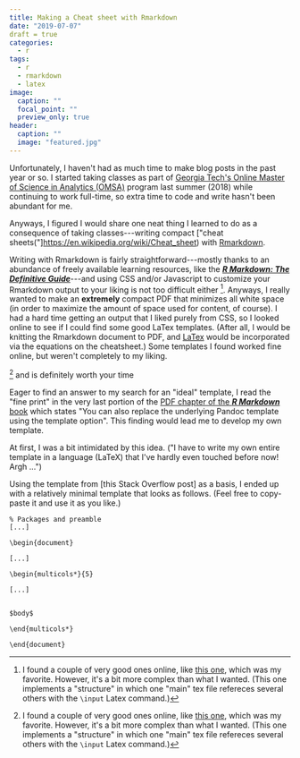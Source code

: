```yaml
---
title: Making a Cheat sheet with Rmarkdown
date: "2019-07-07"
draft = true
categories:
  - r
tags:
  - r
  - rmarkdown
  - latex
image:
  caption: ""
  focal_point: ""
  preview_only: true
header:
  caption: ""
  image: "featured.jpg"
---
```



Unfortunately, I haven't had as much time to make blog posts
in the past year or so. 
I started taking classes as part of 
[Georgia Tech's Online Master of Science in Analytics (OMSA)](https://pe.gatech.edu/degrees/analytics)
program last summer (2018) while continuing to work full-time, so extra time
to code and write hasn't been abundant for me.

Anyways, I figured I would share one neat thing I learned to do
as a consequence of taking classes---writing compact 
["cheat sheets("]https://en.wikipedia.org/wiki/Cheat_sheet) with [Rmarkdown](https://rmarkdown.rstudio.com/).

Writing with Rmarkdown is fairly straightforward---mostly
thanks to an abundance of freely available learning resources, like the 
[***R Markdown: The Definitive Guide***](https://bookdown.org/yihui/rmarkdown)---and using
CSS and/or Javascript to customize your Rmarkdown output to your liking
is not too difficult either [^1].
Anyways, I really wanted to make an **extremely** compact PDF
that minimizes all white space
(in order to maximize the amount of space used for content, of course).
I had a hard time getting an output that I liked purely from CSS,
so I looked online to see if I could find some good LaTex templates.
(After all, I would be knitting the Rmarkdown document to PDF,
and [LaTex](https://www.latex-project.org/) would be incorporated via the equations on the cheatsheet.)
Some templates I found worked fine online, but weren't completely to my liking.

[^1] and is definitely worth your time

Eager to find an answer to my search for an "ideal" template, I read the
"fine print" in the very last portion of the 
[PDF chapter of the ***R Markdown*** book](https://bookdown.org/yihui/rmarkdown/pdf-document.html)
which states "You can also replace the underlying Pandoc template using the template option".
This finding would lead me to develop my own template.

At first, I was a bit intimidated by this idea. ("I have to write my own entire
template in a language (LaTeX) that I've hardly even touched before now! Argh ...")

Using the template from [this Stack Overflow post] as a basis, I ended
up with a relatively minimal template that looks as follows.
(Feel free to copy-paste it and use it as you like.)

[^1]: I found a couple of very good ones online, like [this one](https://github.com/tim-st/latex-cheatsheet), which was my favorite. However, it's a bit more complex than what I wanted. (This one implements a "structure" in which one "main" tex file refereces several others with the `\input` Latex command.)


```
% Packages and preamble
[...]

\begin{document}

[...]

\begin{multicols*}{5}

[...]


$body$

\end{multicols*}

\end{document}
```

